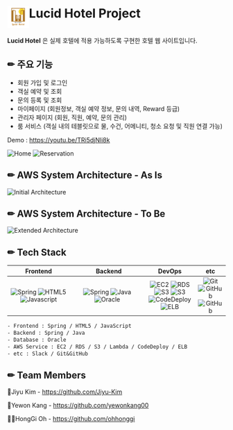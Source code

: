 

# <img src="lucid-hotel-logo.png" height="50" width="50" style="vertical-align:top"/>Lucid Hotel Project

**Lucid Hotel** 은 실제 호텔에 적용 가능하도록 구현한 호텔 웹 사이트입니다.


## ✏ 주요 기능
- 회원 가입 및 로그인
- 객실 예약 및 조회
- 문의 등록 및 조회
- 마이페이지 (회원정보, 객실 예약 정보, 문의 내역, Reward 등급)
- 관리자 페이지 (회원, 직원, 예약, 문의 관리)
- 룸 서비스 (객실 내의 테블릿으로 물, 수건, 어메니티, 청소 요청 및 직원 연결 가능)



Demo : https://youtu.be/TRi5djNli8k

![Home](https://user-images.githubusercontent.com/33611439/222906999-2d4d6499-a1db-485a-a1ff-a0768f1e3383.gif)
![Reservation](https://user-images.githubusercontent.com/33611439/222920617-b02506f3-dec4-4b41-8e6a-85d7b808e690.gif)

## ✏ AWS System Architecture - As Is

![Initial Architecture](https://user-images.githubusercontent.com/33611439/222877609-ceb13612-5461-4dfe-ac48-821eae8efbba.png)


## ✏ AWS System Architecture - To Be

![Extended Architecture](https://user-images.githubusercontent.com/33611439/222877630-fb23f582-8cd1-4861-9eb4-6e4e1c87f80c.png)

## ✏ Tech Stack
|                                                                                        &nbsp;&nbsp;&nbsp;&nbsp;&nbsp;&nbsp;&nbsp;&nbsp;**Frontend**&nbsp;&nbsp;&nbsp;&nbsp;&nbsp;&nbsp;&nbsp;&nbsp;                                                                                        |                                                                           &nbsp;&nbsp;&nbsp;&nbsp;&nbsp;&nbsp;&nbsp;&nbsp;&nbsp;&nbsp;&nbsp;&nbsp;&nbsp;&nbsp;**Backend**&nbsp;&nbsp;&nbsp;&nbsp;&nbsp;&nbsp;&nbsp;&nbsp;&nbsp;&nbsp;&nbsp;&nbsp;                                                                           |                                                                                                                                                                                                                                                    DevOps                                                                                                                                                                                                                                                     |                                                                &nbsp;&nbsp;etc&nbsp;&nbsp;                                                                |
|:------------------------------------------------------------------------------------------------------------------------------------------------------------------------------------------------------------------------------------------------------:|:---------------------------------------------------------------------------------------------------------------------------------------------------------------------------------------------------------------------------------------------------------------------------:|:-------------------------------------------------------------------------------------------------------------------------------------------------------------------------------------------------------------------------------------------------------------------------------------------------------------------------------------------------------------------------------------------------------------------------------------------------------------------------------------------------------------:|:---------------------------------------------------------------------------------------------------------------------------------------------------------:|
| ![Spring](https://img.shields.io/badge/Spring-v3.1.1-6DB33F?style=flat&logo=Spring) ![HTML5](https://img.shields.io/badge/HTML5-E34F26?style=flat&logo=HTML5) ![Javascript](https://img.shields.io/badge/JavaScript-F7DF1E?style=flat&logo=Javascript) |           ![Spring](https://img.shields.io/badge/Spring-v3.1.1-green?style=flat&logo=Spring) ![Java](https://img.shields.io/badge/Java-v1.6-007396?style=flat&logo=OpenJDK)  ![Oracle](https://img.shields.io/badge/Oracle-v19.0.0-F80000?style=flat&logo=Oracle)           | ![EC2](https://img.shields.io/badge/Amazon_EC2-FF9900?style=flat&logo=Amazon%20EC2) ![RDS](https://img.shields.io/badge/Amazon_RDS-527FFF?style=flat&logo=AmazonRDS) ![S3](https://img.shields.io/badge/Amazon_S3-569A31?style=flat&logo=AmazonS3) ![S3](https://img.shields.io/badge/Amazon_Lambda-FF7700?style=flat&logo=AWSLambda) ![CodeDeploy](https://img.shields.io/badge/AWS_CodeDeploy-3046FF?style=flat) ![ELB](https://img.shields.io/badge/AWS_Elastic_LoadBalancing-9530FF?style=flat)           | ![Git](https://img.shields.io/badge/Git-orange?style=flat&logo=Git)  ![GitHub](https://img.shields.io/badge/GitHub-black?style=flat&logo=GitHub)  ![GitHub](https://img.shields.io/badge/Slack-4A154B?style=flat&logo=Slack) |

    - Frontend : Spring / HTML5 / JavaScript
    - Backend : Spring / Java
    - Database : Oracle
    - AWS Service : EC2 / RDS / S3 / Lambda / CodeDeploy / ELB
    - etc : Slack / Git&GitHub


## ✏ Team Members

🎅Jiyu Kim - https://github.com/Jiyu-Kim

👱‍Yewon Kang - https://github.com/yewonkang00

👨‍💻HongGi Oh - https://github.com/ohhonggi
